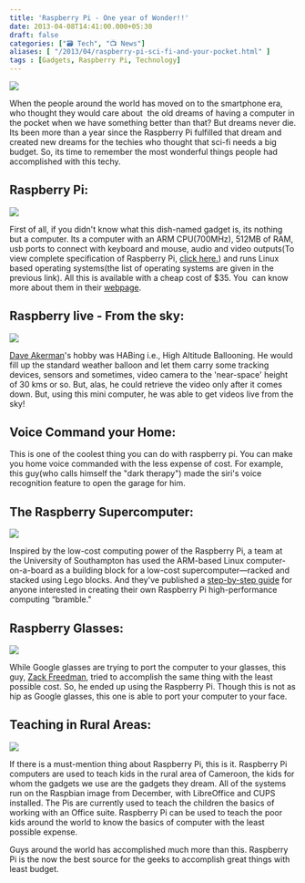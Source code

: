 ```yaml
---
title: 'Raspberry Pi - One year of Wonder!!'
date: 2013-04-08T14:41:00.000+05:30
draft: false
categories: ["🗃️ Tech", "📺 News"]
aliases: [ "/2013/04/raspberry-pi-sci-fi-and-your-pocket.html" ]
tags : [Gadgets, Raspberry Pi, Technology]
---
```


[![](https://4.bp.blogspot.com/-9AxETEDXiPQ/UWJt3JrwqcI/AAAAAAAAAqo/mtFfVfLVM4U/s400/AdafruitPiBox.jpg)](https://4.bp.blogspot.com/-9AxETEDXiPQ/UWJt3JrwqcI/AAAAAAAAAqo/mtFfVfLVM4U/s1600/AdafruitPiBox.jpg)

  
When the people around the world has moved on to the smartphone era, who thought they would care about  the old dreams of having a computer in the pocket when we have something better than that? But dreams never die. Its been more than a year since the Raspberry Pi fulfilled that dream and created new dreams for the techies who thought that sci-fi needs a big budget. So, its time to remember the most wonderful things people had accomplished with this techy.  
  

Raspberry Pi:
-------------

[![](https://3.bp.blogspot.com/-oa_WN5n33xs/UWJ6KGJCjWI/AAAAAAAAArM/D8SGuaqdqRM/s320/raspbian.jpg)](https://3.bp.blogspot.com/-oa_WN5n33xs/UWJ6KGJCjWI/AAAAAAAAArM/D8SGuaqdqRM/s1600/raspbian.jpg)

  

First of all, if you didn't know what this dish-named gadget is, its nothing but a computer. Its a computer with an ARM CPU(700MHz), 512MB of RAM, usb ports to connect with keyboard and mouse, audio and video outputs(To view complete specification of Raspberry Pi, [click here.](httpss://docs.google.com/file/d/0BwhL7G-E9AFLSzM0Tzk2SFBsZm8/edit?usp=sharing)) and runs Linux based operating systems(the list of operating systems are given in the previous link). All this is available with a cheap cost of $35. You  can know more about them in their [webpage](https://www.raspberrypi.org/).

  

Raspberry live - From the sky:
------------------------------

[](https://4.bp.blogspot.com/-G_efnbNvGKE/UWJ64yEPZDI/AAAAAAAAArU/uTxnBHE8UME/s1600/pi-in-the-sky.jpg)[![](https://4.bp.blogspot.com/-G_efnbNvGKE/UWJ64yEPZDI/AAAAAAAAArU/uTxnBHE8UME/s400/pi-in-the-sky.jpg)](https://4.bp.blogspot.com/-G_efnbNvGKE/UWJ64yEPZDI/AAAAAAAAArU/uTxnBHE8UME/s1600/pi-in-the-sky.jpg)

  

[Dave Akerman](https://www.daveakerman.com/)'s hobby was HABing i.e., High Altitude Ballooning. He would fill up the standard weather balloon and let them carry some tracking devices, sensors and sometimes, video camera to the 'near-space' height of 30 kms or so. But, alas, he could retrieve the video only after it comes down. But, using this mini computer, he was able to get videos live from the sky!

  

Voice Command your Home:
------------------------

  

This is one of the coolest thing you can do with raspberry pi. You can make you home voice commanded with the less expense of cost. For example, this guy(who calls himself the "dark therapy") made the siri's voice recognition feature to open the garage for him. 

  

The Raspberry Supercomputer:
----------------------------

[![](https://4.bp.blogspot.com/-Rr2I-25zYrM/UWKC1qJDuBI/AAAAAAAAAr0/npGUk_6xIyQ/s400/raspberry-pi-supercomputer-5-640x425.jpg)](https://4.bp.blogspot.com/-Rr2I-25zYrM/UWKC1qJDuBI/AAAAAAAAAr0/npGUk_6xIyQ/s1600/raspberry-pi-supercomputer-5-640x425.jpg)

  

Inspired by the low-cost computing power of the Raspberry Pi, a team at the University of Southampton has used the ARM-based Linux computer-on-a-board as a building block for a low-cost supercomputer—racked and stacked using Lego blocks. And they've published a [step-by-step guide](https://www.southampton.ac.uk/~sjc/raspberrypi/pi_supercomputer_southampton.htm) for anyone interested in creating their own Raspberry Pi high-performance computing “bramble."

  

Raspberry Glasses:
------------------

[![](https://1.bp.blogspot.com/-iAiSkHu1dnk/UWKHPrYEawI/AAAAAAAAAsU/-VDGKGjzO68/s400/wearable-pi-full-640x480.jpg)](https://1.bp.blogspot.com/-iAiSkHu1dnk/UWKHPrYEawI/AAAAAAAAAsU/-VDGKGjzO68/s1600/wearable-pi-full-640x480.jpg)

  

While Google glasses are trying to port the computer to your glasses, this guy, [Zack Freedman](https://blog.makerbar.com/?p=254), tried to accomplish the same thing with the least possible cost. So, he ended up using the Raspberry Pi. Though this is not as hip as Google glasses, this one is able to port your computer to your face.

  

Teaching in Rural Areas:
------------------------

[![](https://4.bp.blogspot.com/-qZNIk6D9Xlk/UWKFIFVFOVI/AAAAAAAAAsE/LlvukqL15zA/s400/piteach.jpg)](https://4.bp.blogspot.com/-qZNIk6D9Xlk/UWKFIFVFOVI/AAAAAAAAAsE/LlvukqL15zA/s1600/piteach.jpg)

  

If there is a must-mention thing about Raspberry Pi, this is it. Raspberry Pi computers are used to teach kids in the rural area of Cameroon, the kids for whom the gadgets we use are the gadgets they dream. All of the systems run on the Raspbian image from December, with LibreOffice and CUPS installed. The Pis are currently used to teach the children the basics of working with an Office suite. Raspberry Pi can be used to teach the poor kids around the world to know the basics of computer with the least possible expense.

  

Guys around the world has accomplished much more than this. Raspberry Pi is the now the best source for the geeks to accomplish great things with least budget.
